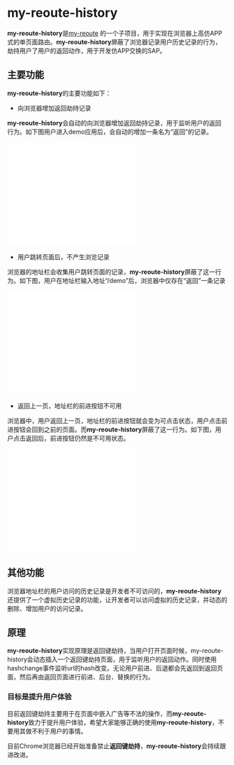 
# my-reoute-history

**my-reoute-history**是[my-reoute](../../ "") 的一个子项目，用于实现在浏览器上高仿APP式的单页面路由。**my-reoute-history**屏蔽了浏览器记录用户历史记录的行为，劫持用户了用户的返回动作，用于开发仿APP交换的SAP。


## 主要功能

**my-reoute-history**的主要功能如下：

*   向浏览器增加返回劫持记录

**my-reoute-history**会自动的向浏览器增加返回劫持记录，用于监听用户的返回行为。如下图用户进入demo应用后，会自动的增加一条名为“返回”的记录。

![Alt](./doc-jsx/GIF.gif)
*   用户跳转页面后，不产生浏览记录

浏览器的地址栏会收集用户跳转页面的记录，**my-reoute-history**屏蔽了这一行为。如下图，用户在地址栏输入地址“/demo”后，浏览器中仅存在“返回”一条记录

![Alt](./doc-jsx/GIF2.gif)
*   返回上一页，地址栏的前进按钮不可用

浏览器中，用户返回上一页，地址栏的前进按钮就会变为可点击状态，用户点击前进按钮会回到之前的页面。而**my-reoute-history**屏蔽了这一行为。如下图，用户点击返回后，前进按钮仍然是不可用状态。

![Alt](./doc-jsx/GIF3.gif)


## 其他功能

浏览器地址栏的用户访问的历史记录是开发者不可访问的，**my-reoute-history**还提供了一个虚拟历史记录的功能，让开发者可以访问虚拟的历史记录，并动态的删除、增加用户的访问记录。



## 原理

**my-reoute-history**实现原理是返回键劫持，当用户打开页面时候，my-reoute-history会动态插入一个返回键劫持页面，用于监听用户的返回动作。同时使用hashchange事件监听url的hash改变。无论用户前进、后退都会先返回到返回页面，然后再由返回页面进行前进、后台、替换的行为。


### 目标是提升用户体验

目前返回键劫持主要用于在页面中嵌入广告等不法的操作，而**my-reoute-history**致力于提升用户体验，希望大家能够正确的使用**my-reoute-history**，不要用其做不利于用户的事情。


目前Chrome浏览器已经开始准备禁止**返回键劫持**，**my-reoute-history**会持续跟进改进。




